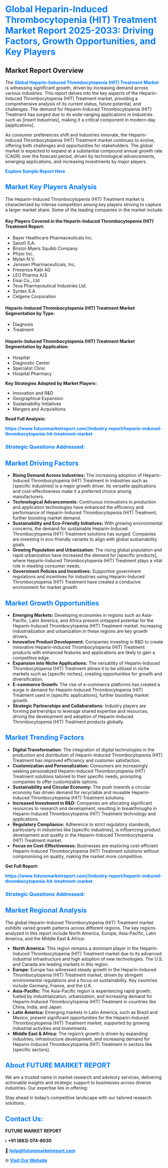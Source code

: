 <h1 style="color: #007BFF;">Global Heparin-Induced Thrombocytopenia (HIT) Treatment Market Report 2025-2033: Driving Factors, Growth Opportunities, and Key Players</h1>

<section id="overview">
<h2>Market Report Overview</h2>
<p>The <a href="https://www.futuremarketreport.com//industry-report/heparin-induced-thrombocytopenia-hit-treatment-market" style="color: #007BFF; text-decoration: none;"><strong>Global Heparin-Induced Thrombocytopenia (HIT) Treatment Market</strong></a> is witnessing significant growth, driven by increasing demand across various industries. This report delves into the key aspects of the Heparin-Induced Thrombocytopenia (HIT) Treatment market, providing a comprehensive analysis of its current status, future potential, and challenges. The demand for Heparin-Induced Thrombocytopenia (HIT) Treatment has surged due to its wide-ranging applications in industries such as [insert industries], making it a critical component in modern-day [applications].</p>
<p>As consumer preferences shift and industries innovate, the Heparin-Induced Thrombocytopenia (HIT) Treatment market continues to evolve, offering both challenges and opportunities for stakeholders. The global market is expected to expand at a substantial compound annual growth rate (CAGR) over the forecast period, driven by technological advancements, emerging applications, and increasing investments by major players.</p>
</section>

<section id="overview">
<p><a href="https://www.futuremarketreport.com//request-sample/reportId=78206" style="color: #007BFF; text-decoration: none;"><strong>Explore Sample Report Here</strong></a></p>
</section>

<section id="key-players">
<h2 style="color: #007BFF;">Market Key Players Analysis</h2>
<p>The Heparin-Induced Thrombocytopenia (HIT) Treatment market is characterized by intense competition among key players striving to capture a larger market share. Some of the leading companies in the market include:</p>
<h4>Key Players Covered in the Heparin-Induced Thrombocytopenia (HIT) Treatment Report:</h4>
<ul><li>Bayer Healthcare Pharmaceuticals Inc.</li><li>Sanofi S.A.</li><li>Bristol-Myers Squibb Company</li><li>Pfizer Inc.</li><li>Mylan N.V.</li><li>Janssen Pharmaceuticals, Inc.</li><li>Fresenius Kabi AG</li><li>LEO Pharma A/S</li><li>Eisai Co., Ltd</li><li>Teva Pharmaceutical Industries Ltd.</li><li>Syntex S.A.</li><li>Celgene Corporation</li></ul>
<h4>Heparin-Induced Thrombocytopenia (HIT) Treatment Market Segmentation by Type:</h4>
<ul><li>Diagnosis</li><li>Treatment</li></ul>

<h4>Heparin-Induced Thrombocytopenia (HIT) Treatment Market Segmentation by Application:</h4>
<ul><li>Hospital</li><li>Diagnostic Center</li><li>Specialist Clinic</li><li>Hospital Pharmacy</li></ul>
<p><strong>Key Strategies Adopted by Market Players:</strong></p>
<ul>
<li>Innovation and R&D</li>
<li>Geographical Expansion</li>
<li>Sustainability Initiatives</li>
<li>Mergers and Acquisitions</li>
</ul>
</section>

<section>
<p><strong>Read Full Analysis: </strong></p><a href="https://www.futuremarketreport.com//industry-report/heparin-induced-thrombocytopenia-hit-treatment-market" style="color: #007BFF; text-decoration: none;"><strong>https://www.futuremarketreport.com//industry-report/heparin-induced-thrombocytopenia-hit-treatment-market</strong></a>
<h3 style="color: #007BFF;">Strategic Questions Addressed:</h3>
</section>

<section id="driving-factors">
<h2 style="color: #007BFF;">Market Driving Factors</h2>
<ul>
<li><strong>Rising Demand Across Industries:</strong> The increasing adoption of Heparin-Induced Thrombocytopenia (HIT) Treatment in industries such as [specific industries] is a major growth driver. Its versatile applications and cost-effectiveness make it a preferred choice among manufacturers.</li>
<li><strong>Technological Advancements:</strong> Continuous innovations in production and application technologies have enhanced the efficiency and performance of Heparin-Induced Thrombocytopenia (HIT) Treatment, further boosting market demand.</li>
<li><strong>Sustainability and Eco-Friendly Initiatives:</strong> With growing environmental concerns, the demand for sustainable Heparin-Induced Thrombocytopenia (HIT) Treatment solutions has surged. Companies are investing in eco-friendly variants to align with global sustainability goals.</li>
<li><strong>Growing Population and Urbanization:</strong> The rising global population and rapid urbanization have increased the demand for [specific products], where Heparin-Induced Thrombocytopenia (HIT) Treatment plays a vital role in meeting consumer needs.</li>
<li><strong>Government Policies and Incentives:</strong> Supportive government regulations and incentives for industries using Heparin-Induced Thrombocytopenia (HIT) Treatment have created a conducive environment for market growth.</li>
</ul>
</section>

<section id="growth-opportunities">
<h2 style="color: #007BFF;">Market Growth Opportunities</h2>
<ul>
<li><strong>Emerging Markets:</strong> Developing economies in regions such as Asia-Pacific, Latin America, and Africa present untapped potential for the Heparin-Induced Thrombocytopenia (HIT) Treatment market. Increasing industrialization and urbanization in these regions are key growth drivers.</li>
<li><strong>Innovative Product Development:</strong> Companies investing in R&D to create innovative Heparin-Induced Thrombocytopenia (HIT) Treatment products with enhanced features and applications are likely to gain a competitive edge.</li>
<li><strong>Expansion into Niche Applications:</strong> The versatility of Heparin-Induced Thrombocytopenia (HIT) Treatment allows it to be utilized in niche markets such as [specific niches], creating opportunities for growth and diversification.</li>
<li><strong>E-commerce Growth:</strong> The rise of e-commerce platforms has created a surge in demand for Heparin-Induced Thrombocytopenia (HIT) Treatment used in [specific applications], further boosting market growth.</li>
<li><strong>Strategic Partnerships and Collaborations:</strong> Industry players are forming partnerships to leverage shared expertise and resources, driving the development and adoption of Heparin-Induced Thrombocytopenia (HIT) Treatment products globally.</li>
</ul>
</section>

<section id="trending-factors">
<h2 style="color: #007BFF;">Market Trending Factors</h2>
<ul>
<li><strong>Digital Transformation:</strong> The integration of digital technologies in the production and distribution of Heparin-Induced Thrombocytopenia (HIT) Treatment has improved efficiency and customer satisfaction.</li>
<li><strong>Customization and Personalization:</strong> Consumers are increasingly seeking personalized Heparin-Induced Thrombocytopenia (HIT) Treatment solutions tailored to their specific needs, prompting companies to offer customizable options.</li>
<li><strong>Sustainability and Circular Economy:</strong> The push towards a circular economy has driven demand for recyclable and reusable Heparin-Induced Thrombocytopenia (HIT) Treatment solutions.</li>
<li><strong>Increased Investment in R&D:</strong> Companies are allocating significant resources to research and development, resulting in breakthroughs in Heparin-Induced Thrombocytopenia (HIT) Treatment technology and applications.</li>
<li><strong>Regulatory Compliance:</strong> Adherence to strict regulatory standards, particularly in industries like [specific industries], is influencing product development and quality in the Heparin-Induced Thrombocytopenia (HIT) Treatment market.</li>
<li><strong>Focus on Cost-Effectiveness:</strong> Businesses are exploring cost-efficient Heparin-Induced Thrombocytopenia (HIT) Treatment solutions without compromising on quality, making the market more competitive.</li>
</ul>
</section>

<section>
<p><strong>Get Full Report: </strong></p><a href="https://www.futuremarketreport.com//industry-report/heparin-induced-thrombocytopenia-hit-treatment-market" style="color: #007BFF; text-decoration: none;"><strong>https://www.futuremarketreport.com//industry-report/heparin-induced-thrombocytopenia-hit-treatment-market</strong></a>
<h3 style="color: #007BFF;">Strategic Questions Addressed:</h3>
</section>


<section id="regional-analysis">
<h2 style="color: #007BFF;">Market Regional Analysis</h2>
<p>The global Heparin-Induced Thrombocytopenia (HIT) Treatment market exhibits varied growth patterns across different regions. The key regions analyzed in this report include North America, Europe, Asia-Pacific, Latin America, and the Middle East & Africa:</p>
<ul>
<li><strong>North America:</strong> This region remains a dominant player in the Heparin-Induced Thrombocytopenia (HIT) Treatment market due to its advanced industrial infrastructure and high adoption of new technologies. The U.S. and Canada are leading markets in this region.</li>
<li><strong>Europe:</strong> Europe has witnessed steady growth in the Heparin-Induced Thrombocytopenia (HIT) Treatment market, driven by stringent environmental regulations and a focus on sustainability. Key countries include Germany, France, and the U.K.</li>
<li><strong>Asia-Pacific:</strong> The Asia-Pacific region is experiencing rapid growth, fueled by industrialization, urbanization, and increasing demand for Heparin-Induced Thrombocytopenia (HIT) Treatment in countries like China, India, and Japan.</li>
<li><strong>Latin America:</strong> Emerging markets in Latin America, such as Brazil and Mexico, present significant opportunities for the Heparin-Induced Thrombocytopenia (HIT) Treatment market, supported by growing industrial activities and investments.</li>
<li><strong>Middle East & Africa:</strong> The region’s growth is driven by expanding industries, infrastructure development, and increasing demand for Heparin-Induced Thrombocytopenia (HIT) Treatment in sectors like [specific sectors].</li>
</ul>
</section>

<footer>
<h2 style="color: #007BFF;">About FUTURE MARKET REPORT</h2>
<p>We are a trusted name in market research and advisory services, delivering actionable insights and strategic support to businesses across diverse industries. Our expertise lies in offering:</p>

<p>Stay ahead in today’s competitive landscape with our tailored research solutions.</p>

<h2 style="color: #007BFF;">Contact Us:</h2>
<p><strong>FUTURE MARKET REPORT</strong></p>
<p>📞 <strong>+91 (883) 074-8030</strong></p>
<p>📧 <strong><a href="mailto:help@futuremarketreport.com" style="color: #007BFF;">help@futuremarketreport.com</a></strong></p>
<p>🌐 <strong><a href="https://www.futuremarketreport.com/" style="color: #007BFF;">Visit Our Website</a></strong></p>
</footer>